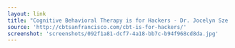 ```yaml
---
layout: link
title: "Cognitive Behavioral Therapy is for Hackers - Dr. Jocelyn Sze | Dr. Jocelyn Sze"
source: 'http://cbtsanfrancisco.com/cbt-is-for-hackers/'
screenshot: 'screenshots/092f1a81-dcf7-4a18-bb7c-b94f968cd8da.jpg'
---
```


